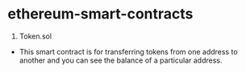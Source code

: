 # ethereum-smart-contracts

1. Token.sol
  - This smart contract is for transferring tokens from one address to another and you can see the balance of a particular address.
